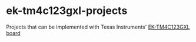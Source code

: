 # ek-tm4c123gxl-projects

Projects that can be implemented with Texas Instruments' [EK-TM4C123GXL board](https://www.ti.com/tool/EK-TM4C123GXL)
